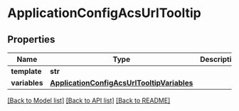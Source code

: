 # ApplicationConfigAcsUrlTooltip

## Properties
Name | Type | Description | Notes
------------ | ------------- | ------------- | -------------
**template** | **str** |  | [optional] 
**variables** | [**ApplicationConfigAcsUrlTooltipVariables**](ApplicationConfigAcsUrlTooltipVariables.md) |  | [optional] 

[[Back to Model list]](../README.md#documentation-for-models) [[Back to API list]](../README.md#documentation-for-api-endpoints) [[Back to README]](../README.md)


